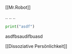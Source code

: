 [[Mr.Robot]]

..
..
..

```python
print("asdf")
```


asdfbsaudifbuasd


[[Dissoziative Persönlichkeit]]